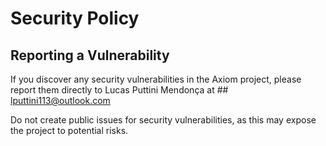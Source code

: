 # Security Policy

## Reporting a Vulnerability

If you discover any security vulnerabilities in the Axiom project, please report them directly to Lucas Puttini Mendonça at ## lputtini113@outlook.com

Do not create public issues for security vulnerabilities, as this may expose the project to potential risks.
